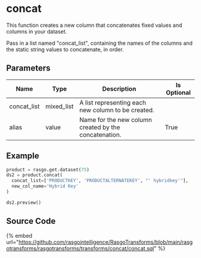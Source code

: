 

# concat

This function creates a new column that concatenates fixed values and columns in your dataset.

Pass in a list named "concat_list", containing the names of the columns and the static string values to concatenate, in order.


## Parameters

|    Name     |    Type    |                      Description                      | Is Optional |
| ----------- | ---------- | ----------------------------------------------------- | ----------- |
| concat_list | mixed_list | A list representing each new column to be created.    |             |
| alias       | value      | Name for the new column created by the concatenation. | True        |


## Example

```python
product = rasgo.get.dataset(75)
ds2 = product.concat(
  concat_list=['PRODUCTKEY', 'PRODUCTALTERNATEKEY', "' hybridkey'"],
  new_col_name='Hybrid Key'
)

ds2.preview()
```

## Source Code

{% embed url="https://github.com/rasgointelligence/RasgoTransforms/blob/main/rasgotransforms/rasgotransforms/transforms/concat/concat.sql" %}

